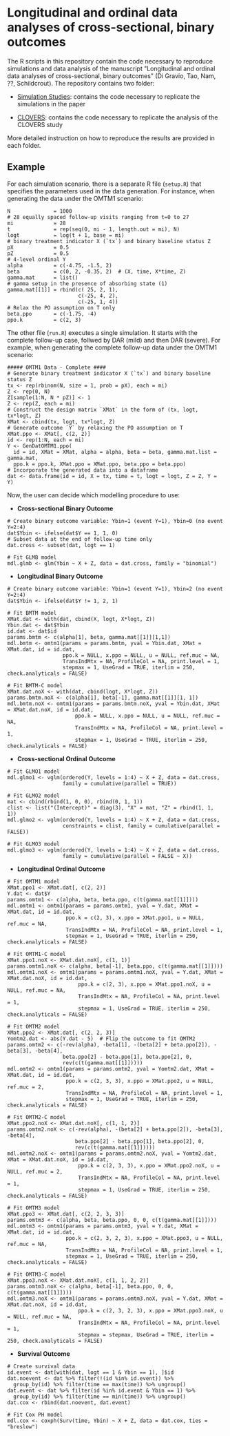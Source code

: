 # Longitudinal and ordinal data analyses of cross-sectional, binary outcomes 

The R scripts in this repository contain the code necessary to reproduce simulations and data analysis of the manuscript "Longitudinal and ordinal data analyses of cross-sectional, binary outcomes" (Di Gravio, Tao, Nam, ??, Schildcrout). The repository contains two folder:

* [Simulation Studies](https://github.com/ChiaraDG/ordinal_clovers/tree/main/Simulation%20Studies): contains the code necessary to replicate the simulations in the paper

* [CLOVERS](https://github.com/ChiaraDG/ordinal_clovers/tree/main/CLOVERS): contains the code necessary to replicate the analysis of the CLOVERS study

More detailed instruction on how to reproduce the results are provided in each folder.

## Example

For each simulation scenario, there is a separate R file (`setup.R`) that specifies the parameters used in the data generation. For instance, when generating the data under the OMTM1 scenario:

```
N              = 1000
# 28 equally spaced follow-up visits ranging from t=0 to 27
mi             = 28
t              = rep(seq(0, mi - 1, length.out = mi), N)
logt           = log(t + 1, base = mi)
# binary treatment indicator X (`tx`) and binary baseline status Z
pX             = 0.5
pZ             = 0.5
# 4-level ordinal Y
alpha          = c(-4.75, -1.5, 2)
beta           = c(0, 2, -0.35, 2)  # (X, time, X*time, Z)
gamma.mat      = list()
# gamma setup in the presence of absorbing state (1)
gamma.mat[[1]] = rbind(c( 25, 2, 1),
                       c(-25, 4, 2),
                       c(-25, 1, 4))
# Relax the PO assumption on T only
beta.ppo       = c(-1.75, -4)
ppo.k          = c(2, 3)
```

The other file (`run.R`) executes a single simulation. It starts with the complete follow-up case, follwed by DAR (mild) and then DAR (severe). For example, when generating the complete follow-up data under the OMTM1 scenario:

```
##### OMTM1 Data - Complete ####
# Generate binary treatment indicator X (`tx`) and binary baseline status Z
tx <- rep(rbinom(N, size = 1, prob = pX), each = mi)
Z <- rep(0, N)
Z[sample(1:N, N * pZ)] <- 1
Z <- rep(Z, each = mi)
# Construct the design matrix `XMat` in the form of (tx, logt, tx*logt, Z)
XMat <- cbind(tx, logt, tx*logt, Z)
# Generate outcome `Y` by relaxing the PO assumption on T
XMat.ppo <- XMat[, c(2, 2)]
id <- rep(1:N, each = mi)
Y <- GenDatOMTM1.ppo(
  id = id, XMat = XMat, alpha = alpha, beta = beta, gamma.mat.list = gamma.mat,
  ppo.k = ppo.k, XMat.ppo = XMat.ppo, beta.ppo = beta.ppo)
# Incorporate the generated data into a dataframe
dat <- data.frame(id = id, X = tx, time = t, logt = logt, Z = Z, Y = Y)
```

Now, the user can decide which modelling procedure to use:

* **Cross-sectional Binary Outcome**

```
# Create binary outcome variable: Ybin=1 (event Y=1), Ybin=0 (no event Y=2:4)
dat$Ybin <- ifelse(dat$Y == 1, 1, 0)
# Subset data at the end of follow-up time only
dat.cross <- subset(dat, logt == 1)

# Fit GLMB model
mdl.glmb <- glm(Ybin ~ X + Z, data = dat.cross, family = "binomial")
```

* **Longitudinal Binary Outcome**

```
# Create binary outcome variable: Ybin=1 (event Y=1), Ybin=2 (no event Y=2:4)
dat$Ybin <- ifelse(dat$Y != 1, 2, 1)

# Fit BMTM model
XMat.dat <- with(dat, cbind(X, logt, X*logt, Z))
Ybin.dat <- dat$Ybin
id.dat <- dat$id
params.bmtm <- c(alpha[1], beta, gamma.mat[[1]][1,1])
mdl.bmtm <- omtm1(params = params.bmtm, yval = Ybin.dat, XMat = XMat.dat, id = id.dat,
                  ppo.k = NULL, x.ppo = NULL, u = NULL, ref.muc = NA,
                  TransIndMtx = NA, ProfileCol = NA, print.level = 1,
                  stepmax = 1, UseGrad = TRUE, iterlim = 250, check.analyticals = FALSE)

# Fit BMTM-C model
XMat.dat.noX <- with(dat, cbind(logt, X*logt, Z))
params.bmtm.noX <- c(alpha[1], beta[-1], gamma.mat[[1]][1, 1])
mdl.bmtm.noX <- omtm1(params = params.bmtm.noX, yval = Ybin.dat, XMat = XMat.dat.noX, id = id.dat,
                      ppo.k = NULL, x.ppo = NULL, u = NULL, ref.muc = NA,
                      TransIndMtx = NA, ProfileCol = NA, print.level = 1,
                      stepmax = 1, UseGrad = TRUE, iterlim = 250, check.analyticals = FALSE)
```

* **Cross-sectional Ordinal Outcome**

```
# Fit GLMO1 model
mdl.glmo1 <- vglm(ordered(Y, levels = 1:4) ~ X + Z, data = dat.cross,
                  family = cumulative(parallel = TRUE))

# Fit GLMO2 model
mat <- cbind(rbind(1, 0, 0), rbind(0, 1, 1))
clist <- list("(Intercept)" = diag(3), "X" = mat, "Z" = rbind(1, 1, 1))
mdl.glmo2 <- vglm(ordered(Y, levels = 1:4) ~ X + Z, data = dat.cross,
                  constraints = clist, family = cumulative(parallel = FALSE))

# Fit GLMO3 model
mdl.glmo3 <- vglm(ordered(Y, levels = 1:4) ~ X + Z, data = dat.cross,
                  family = cumulative(parallel = FALSE ~ X))
```

* **Longitudinal Ordinal Outcome**

```
# Fit OMTM1 model
XMat.ppo1 <- XMat.dat[, c(2, 2)]
Y.dat <- dat$Y
params.omtm1 <- c(alpha, beta, beta.ppo, c(t(gamma.mat[[1]])))
mdl.omtm1 <- omtm1(params = params.omtm1, yval = Y.dat, XMat = XMat.dat, id = id.dat,
                   ppo.k = c(2, 3), x.ppo = XMat.ppo1, u = NULL, ref.muc = NA,
                   TransIndMtx = NA, ProfileCol = NA, print.level = 1,
                   stepmax = 1, UseGrad = TRUE, iterlim = 250, check.analyticals = FALSE)

# Fit OMTM1-C model
XMat.ppo1.noX <- XMat.dat.noX[, c(1, 1)]
params.omtm1.noX <- c(alpha, beta[-1], beta.ppo, c(t(gamma.mat[[1]])))
mdl.omtm1.noX <- omtm1(params = params.omtm1.noX, yval = Y.dat, XMat = XMat.dat.noX, id = id.dat,
                       ppo.k = c(2, 3), x.ppo = XMat.ppo1.noX, u = NULL, ref.muc = NA,
                       TransIndMtx = NA, ProfileCol = NA, print.level = 1,
                       stepmax = 1, UseGrad = TRUE, iterlim = 250, check.analyticals = FALSE)

# Fit OMTM2 model
XMat.ppo2 <- XMat.dat[, c(2, 2, 3)]
Yomtm2.dat <- abs(Y.dat - 5)  # Flip the outcome to fit OMTM2
params.omtm2 <- c(-rev(alpha), -beta[1], -(beta[2] + beta.ppo[2]), -beta[3], -beta[4],
                  beta.ppo[2] - beta.ppo[1], beta.ppo[2], 0,
                  rev(c(t(gamma.mat[[1]]))))
mdl.omtm2 <- omtm1(params = params.omtm2, yval = Yomtm2.dat, XMat = XMat.dat, id = id.dat,
                   ppo.k = c(2, 3, 3), x.ppo = XMat.ppo2, u = NULL, ref.muc = 2,
                   TransIndMtx = NA, ProfileCol = NA, print.level = 1,
                   stepmax = 1, UseGrad = TRUE, iterlim = 250, check.analyticals = FALSE)

# Fit OMTM2-C model
XMat.ppo2.noX <- XMat.dat.noX[, c(1, 1, 2)]
params.omtm2.noX <- c(-rev(alpha), -(beta[2] + beta.ppo[2]), -beta[3], -beta[4],
                      beta.ppo[2] - beta.ppo[1], beta.ppo[2], 0,
                      rev(c(t(gamma.mat[[1]]))))
mdl.omtm2.noX <- omtm1(params = params.omtm2.noX, yval = Yomtm2.dat, XMat = XMat.dat.noX, id = id.dat,
                       ppo.k = c(2, 3, 3), x.ppo = XMat.ppo2.noX, u = NULL, ref.muc = 2,
                       TransIndMtx = NA, ProfileCol = NA, print.level = 1,
                       stepmax = 1, UseGrad = TRUE, iterlim = 250, check.analyticals = FALSE)

# Fit OMTM3 model
XMat.ppo3 <- XMat.dat[, c(2, 2, 3, 3)]
params.omtm3 <- c(alpha, beta, beta.ppo, 0, 0, c(t(gamma.mat[[1]])))
mdl.omtm3 <- omtm1(params = params.omtm3, yval = Y.dat, XMat = XMat.dat, id = id.dat,
                   ppo.k = c(2, 3, 2, 3), x.ppo = XMat.ppo3, u = NULL, ref.muc = NA,
                   TransIndMtx = NA, ProfileCol = NA, print.level = 1,
                   stepmax = 1, UseGrad = TRUE, iterlim = 250, check.analyticals = FALSE)

# Fit OMTM3-C model
XMat.ppo3.noX <- XMat.dat.noX[, c(1, 1, 2, 2)]
params.omtm3.noX <- c(alpha, beta[-1], beta.ppo, 0, 0, c(t(gamma.mat[[1]])))
mdl.omtm3.noX <- omtm1(params = params.omtm3.noX, yval = Y.dat, XMat = XMat.dat.noX, id = id.dat,
                       ppo.k = c(2, 3, 2, 3), x.ppo = XMat.ppo3.noX, u = NULL, ref.muc = NA,
                       TransIndMtx = NA, ProfileCol = NA, print.level = 1,
                       stepmax = stepmax, UseGrad = TRUE, iterlim = 250, check.analyticals = FALSE)
```

* **Survival Outcome**

```
# Create survival data
id.event <- dat[with(dat, logt == 1 & Ybin == 1), ]$id
dat.noevent <- dat %>% filter(!(id %in% id.event)) %>%
  group_by(id) %>% filter(time == max(time)) %>% ungroup()
dat.event <- dat %>% filter(id %in% id.event & Ybin == 1) %>%
  group_by(id) %>% filter(time == min(time)) %>% ungroup()
dat.cox <- rbind(dat.noevent, dat.event)

# Fit Cox PH model
mdl.cox <- coxph(Surv(time, Ybin) ~ X + Z, data = dat.cox, ties = "breslow")
```
